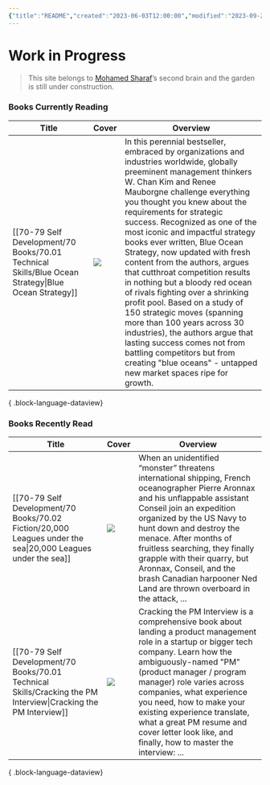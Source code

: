 ```yaml
---
{"title":"README","created":"2023-06-03T12:00:00","modified":"2023-09-22T21:58:57","dg-publish":true,"dg-home":true,"cssclasses":["cards"],"permalink":"/readme/","contentClasses":"cards","tags":["gardenEntry"],"dgPassFrontmatter":true,"updated":"2023-09-22T21:58:57"}
---
```


# Work in Progress


> This site belongs to [Mohamed Sharaf](https://www.linkedin.com/in/mahmad-sharaf/)’s second brain and the garden is still under construction.



### Books Currently Reading


| Title                                                                                                  | Cover                                                                                                           | Overview                                                                                                                                                                                                                                                                                                                                                                                                                                                                                                                                                                                                                                                                                                                                                                                   |
| ------------------------------------------------------------------------------------------------------ | --------------------------------------------------------------------------------------------------------------- | ------------------------------------------------------------------------------------------------------------------------------------------------------------------------------------------------------------------------------------------------------------------------------------------------------------------------------------------------------------------------------------------------------------------------------------------------------------------------------------------------------------------------------------------------------------------------------------------------------------------------------------------------------------------------------------------------------------------------------------------------------------------------------------------ |
| [[70-79 Self Development/70 Books/70.01 Technical Skills/Blue Ocean Strategy\|Blue Ocean Strategy]] | ![](https://images-na.ssl-images-amazon.com/images/S/compressed.photo.goodreads.com/books/1416445924i/4898.jpg) | In this perennial bestseller, embraced by organizations and industries worldwide, globally preeminent management thinkers W. Chan Kim and Renee Mauborgne challenge everything you thought you knew about the requirements for strategic success. Recognized as one of the most iconic and impactful strategy books ever written, Blue Ocean Strategy, now updated with fresh content from the authors, argues that cutthroat competition results in nothing but a bloody red ocean of rivals fighting over a shrinking profit pool. Based on a study of 150 strategic moves (spanning more than 100 years across 30 industries), the authors argue that lasting success comes not from battling competitors but from creating "blue oceans" - untapped new market spaces ripe for growth. |

{ .block-language-dataview}


### Books Recently Read

| Title                                                                                                              | Cover                                                                                                            | Overview                                                                                                                                                                                                                                                                                                                                                                                                         |
| ------------------------------------------------------------------------------------------------------------------ | ---------------------------------------------------------------------------------------------------------------- | ---------------------------------------------------------------------------------------------------------------------------------------------------------------------------------------------------------------------------------------------------------------------------------------------------------------------------------------------------------------------------------------------------------------- |
| [[70-79 Self Development/70 Books/70.02 Fiction/20,000 Leagues under the sea\|20,000 Leagues under the sea]]    | ![](https://images-na.ssl-images-amazon.com/images/S/compressed.photo.goodreads.com/books/1494979127i/33507.jpg) | When an unidentified “monster” threatens international shipping, French oceanographer Pierre Aronnax and his unflappable assistant Conseil join an expedition organized by the US Navy to hunt down and destroy the menace. After months of fruitless searching, they finally grapple with their quarry, but Aronnax, Conseil, and the brash Canadian harpooner Ned Land are thrown overboard in the attack, ... |
| [[70-79 Self Development/70 Books/70.01 Technical Skills/Cracking the PM Interview\|Cracking the PM Interview]] | ![](https://m.media-amazon.com/images/I/41QgO7VU5fL._SY445_SX342_.jpg)                                           | Cracking the PM Interview is a comprehensive book about landing a product management role in a startup or bigger tech company. Learn how the ambiguously-named "PM" (product manager / program manager) role varies across companies, what experience you need, how to make your existing experience translate, what a great PM resume and cover letter look like, and finally, how to master the interview: ... |

{ .block-language-dataview}

